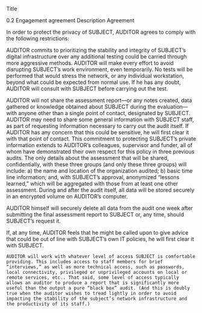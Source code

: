 
Title

0.2 Engagement agreement
Description
Agreement

In order to protect the privacy of SUBJECT, AUDITOR agrees to comply with the following restrictions:

AUDITOR commits to prioritizing the stability and integrity of SUBJECT’s digital infrastructure over any additional testing could be carried through more aggressive methods. AUDITOR will make every effort to avoid disrupting SUBJECT’s work environment, even temporarily. No tests will be performed that would stress the network, or any individual workstation, beyond what could be expected from normal use. If he has any doubt, AUDITOR will consult with SUBJECT before carrying out the test.

AUDITOR will not share the assessment report—or any notes created, data gathered or knowledge obtained about SUBJECT during the evaluation—with anyone other than a single point of contact, designated by SUBJECT. AUDITOR may need to share some general information with SUBJECT staff, as part of requesting information necessary to carry out the audit itself. If AUDITOR has any concern that this could be sensitive, he will first clear it with that point of contact. This commitment to protecting SUBJECT’s private information extends to AUDITOR’s colleagues, supervisor and funder, all of whom have demonstrated their own respect for this policy in three previous audits. The only details about the assessment that will be shared, confidentially, with these three groups (and only these three groups) will include: a) the name and location of the organization audited; b) basic time line information; and, with SUBJECT’s approval, anonymized “lessons learned,” which will be aggregated with those from at least one other assessment. During and after the audit itself, all data will be stored securely in an encrypted volume on AUDITOR’s computer.

AUDITOR himself will securely delete all data from the audit one week after submitting the final assessment report to SUBJECT or, any time, should SUBJECT’s request it.

If, at any time, AUDITOR feels that he might be called upon to give advice that could be out of line with SUBJECT’s own IT policies, he will first clear it with SUBJECT.

    AUDITOR will work with whatever level of access SUBJECT is comfortable providing. This includes access to staff members for brief “interviews,” as well as more technical access, such as passwords, local connectivity, privileged or unprivileged accounts on local or remote services, etc.. That said, some level of access typically allows an auditor to produce a report that is significantly more useful than the output a pure “black box” audit. (And this is doubly true when the auditor wishes to tread lightly in order to avoid impacting the stability of the subject’s network infrastructure and the productivity of its staff.)

